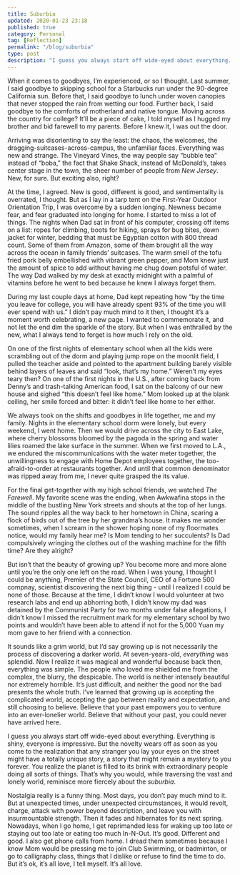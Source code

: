 ```yaml
---
title: Suburbia
updated: 2020-01-23 23:18
published: true
category: Personal
tag: [Reflection]
permalink: "/blog/suburbia"
type: post
description: "I guess you always start off wide-eyed about everything. But the novelty wears off as soon as you come to the realization that any stranger you lay your eyes on the street might have a totally unique story, a story that might remain a mystery to you forever. You realize the planet is filled to its brink with extraordinary people doing all sorts of things. That’s why you would, while traversing the vast and lonely world, reminisce more furiously about the suburbia."
---
```


When it comes to goodbyes, I’m experienced, or so I thought. Last summer, I said goodbye to skipping school for a Starbucks run under the 90-degree California sun. Before that, I said goodbye to lunch under woven canopies that never stopped the rain from wetting our food. Further back, I said goodbye to the comforts of motherland and native tongue. Moving across the country for college? It’ll be a piece of cake, I told myself as I hugged my brother and bid farewell to my parents. Before I knew it, I was out the door.

Arriving was disorienting to say the least: the chaos, the welcomes, the dragging-suitcases-across-campus, the unfamiliar faces. Everything was new and strange. The Vineyard Vines, the way people say “bubble tea” instead of “boba,” the fact that Shake Shack, instead of McDonald’s, takes center stage in the town, the sheer number of people from _New Jersey_. New, for sure. But exciting also, right?

At the time, I agreed. New is good, different is good, and sentimentality is overrated, I thought. But as I lay in a tarp tent on the First-Year Outdoor Orientation Trip, I was overcome by a sudden longing. Newness became fear, and fear graduated into longing for home. I started to miss a lot of things. The nights when Dad sat in front of his computer, crossing off items on a list: ropes for climbing, boots for hiking, sprays for bug bites, down jacket for winter, bedding that must be Egyptian cotton with 800 thread count. Some of them from Amazon, some of them brought all the way across the ocean in family friends’ suitcases. The warm smell of the tofu fried pork belly embellished with vibrant green pepper, and Mom knew just the amount of spice to add without having me chug down potsful of water. The way Dad walked by my desk at exactly midnight with a palmful of vitamins before he went to bed because he knew I always forget them.

During my last couple days at home, Dad kept repeating how “by the time you leave for college, you will have already spent 93% of the time you will ever spend with us.” I didn’t pay much mind to it then, I thought it’s a moment worth celebrating, a new page. I wanted to commemorate it, and not let the end dim the sparkle of the story. But when I was enthralled by the new, what I always tend to forget is how much I rely on the old.

On one of the first nights of elementary school when all the kids were scrambling out of the dorm and playing jump rope on the moonlit field, I pulled the teacher aside and pointed to the apartment building barely visible behind layers of leaves and said “look, that’s my home.” Weren’t my eyes teary then? On one of the first nights in the U.S., after coming back from Denny’s and trash-talking American food, I sat on the balcony of our new house and sighed “this doesn’t feel like home.” Mom looked up at the blank ceiling, her smile forced and bitter: it didn’t feel like home to her either.

We always took on the shifts and goodbyes in life together, me and my family. Nights in the elementary school dorm were lonely, but every weekend, I went home. Then we would drive across the city to East Lake, where cherry blossoms bloomed by the pagoda in the spring and water lilies roamed the lake surface in the summer. When we first moved to L.A., we endured the miscommunications with the water meter together, the unwillingness to engage with Home Depot employees together, the too-afraid-to-order at restaurants together. And until that common denominator was ripped away from me, I never quite grasped the its value.

For the final get-together with my high school friends, we watched _The Farewell_. My favorite scene was the ending, when Awkwafina stops in the middle of the bustling New York streets and shouts at the top of her lungs. The sound ripples all the way back to her hometown in China, scaring a flock of birds out of the tree by her grandma’s house. It makes me wonder sometimes, when I scream in the shower hoping none of my floormates notice, would my family hear me? Is Mom tending to her succulents? Is Dad compulsively wringing the clothes out of the washing machine for the fifth time? Are they alright?

But isn’t that the beauty of growing up? You become more and more alone until you’re the only one left on the road. When I was young, I thought I could be anything, Premier of the State Council, CEO of a Fortune 500 compnay, scientist discovering the next big thing - until I realized I could be none of those. Because at the time, I didn’t know I would volunteer at two research labs and end up abhorring both, I didn’t know my dad was detained by the Communist Party for two months under false allegations, I didn’t know I missed the recruitment mark for my elementary school by two points and wouldn’t have been able to attend if not for the 5,000 Yuan my mom gave to her friend with a connection.

It sounds like a grim world, but I’d say growing up is not necessarily the process of discovering a darker world. At seven-years-old, _everything_ was splendid. Now I realize it was magical and wonderful because back then, everything was simple. The people who loved me shielded me from the complex, the blurry, the despicable. The world is neither intensely beautiful nor extremely horrible. It’s just difficult, and neither the good nor the bad presents the whole truth. I’ve learned that growing up is accepting the complicated world, accepting the gap between reality and expectation, and still choosing to believe. Believe that your past empowers you to venture into an ever-lonelier world. Believe that without your past, you could never have arrived here.

I guess you always start off wide-eyed about everything. Everything is shiny, everyone is impressive. But the novelty wears off as soon as you come to the realization that any stranger you lay your eyes on the street might have a totally unique story, a story that might remain a mystery to you forever. You realize the planet is filled to its brink with extraordinary people doing all sorts of things. That’s why you would, while traversing the vast and lonely world, reminisce more fiercely about the _suburbia_.

Nostalgia really is a funny thing. Most days, you don’t pay much mind to it. But at unexpected times, under unexpected circumstances, it would revolt, charge, attack with power beyond description, and leave you with insurmountable strength. Then it fades and hibernates for its next spring. Nowadays, when I go home, I get reprimanded less for waking up too late or staying out too late or eating too much In-N-Out. It’s good. Different and good. I also get phone calls from home. I dread them sometimes because I know Mom would be pressing me to join Club Swimming, or badminton, or go to calligraphy class, things that I dislike or refuse to find the time to do. But it’s ok, it’s all love, I tell myself. It’s all love.
